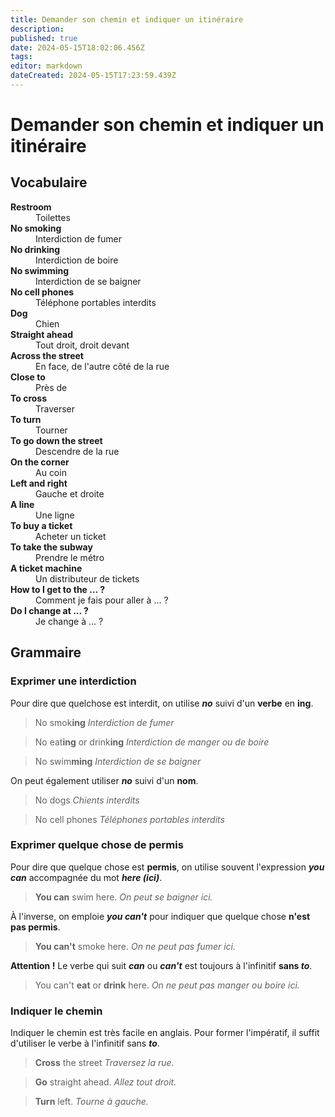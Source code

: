 ```yaml
---
title: Demander son chemin et indiquer un itinéraire
description: 
published: true
date: 2024-05-15T18:02:06.456Z
tags: 
editor: markdown
dateCreated: 2024-05-15T17:23:59.439Z
---
```


# Demander son chemin et indiquer un itinéraire

## Vocabulaire

<dl>
  <dt><strong>Restroom</strong></dt>
  <dd>Toilettes</dd>
  
  <dt><strong>No smoking</strong></dt>
  <dd>Interdiction de fumer</dd>
  
  <dt><strong>No drinking</strong></dt>
  <dd>Interdiction de boire</dd>
  
  <dt><strong>No swimming</strong></dt>
  <dd>Interdiction de se baigner</dd>
  
  <dt><strong>No cell phones</strong></dt>
  <dd>Téléphone portables interdits</dd>
  
  <dt><strong>Dog</strong></dt>
  <dd>Chien</dd>
  
  <dt><strong>Straight ahead</strong></dt>
  <dd>Tout droit, droit devant</dd>
  
  <dt><strong>Across the street</strong></dt>
  <dd>En face, de l'autre côté de la rue</dd>
  
  <dt><strong>Close to</strong></dt>
  <dd>Près de</dd>
  
  <dt><strong>To cross</strong></dt>
  <dd>Traverser</dd>
  
  <dt><strong>To turn</strong></dt>
  <dd>Tourner</dd>
  
  <dt><strong>To go down the street</strong></dt>
  <dd>Descendre de la rue</dd>
  
  <dt><strong>On the corner</strong></dt>
  <dd>Au coin</dd>
  
  <dt><strong>Left and right</strong></dt>
  <dd>Gauche et droite</dd>
  
  <dt><strong>A line</strong></dt>
  <dd>Une ligne</dd>
  
  <dt><strong>To buy a ticket</strong></dt>
  <dd>Acheter un ticket</dd>
  
  <dt><strong>To take the subway</strong></dt>
  <dd>Prendre le métro</dd>
  
  <dt><strong>A ticket machine</strong></dt>
  <dd>Un distributeur de tickets</dd>
  
  <dt><strong>How to I get to the ... ?</strong></dt>
  <dd>Comment je fais pour aller à ... ?</dd>
  
  <dt><strong>Do I change at ... ?</strong></dt>
  <dd>Je change à ... ?</dd>
  
  <dt><strong></strong></dt>
  <dd></dd>
  
  <dt><strong></strong></dt>
  <dd></dd>
  
  <dt><strong></strong></dt>
  <dd></dd>
  
  <dt><strong></strong></dt>
  <dd></dd>
  
  <dt><strong></strong></dt>
  <dd></dd>
  
  <dt><strong></strong></dt>
  <dd></dd>
  
  <dt><strong></strong></dt>
  <dd></dd>
  
  <dt><strong></strong></dt>
  <dd></dd>
  
  <dt><strong></strong></dt>
  <dd></dd>
  
  <dt><strong></strong></dt>
  <dd></dd>
  
  <dt><strong></strong></dt>
  <dd></dd>
  
  <dt><strong></strong></dt>
  <dd></dd>
  
  <dt><strong></strong></dt>
  <dd></dd>
  
  <dt><strong></strong></dt>
  <dd></dd>
  
  <dt><strong></strong></dt>
  <dd></dd>
  
  <dt><strong></strong></dt>
  <dd></dd>
  
  <dt><strong></strong></dt>
  <dd></dd>
  
  <dt><strong></strong></dt>
  <dd></dd>
  
  <dt><strong></strong></dt>
  <dd></dd>
  
  <dt><strong></strong></dt>
  <dd></dd>
  
  <dt><strong></strong></dt>
  <dd></dd>
  
  <dt><strong></strong></dt>
  <dd></dd>
  
  <dt><strong></strong></dt>
  <dd></dd>
  
  <dt><strong></strong></dt>
  <dd></dd>
  
  <dt><strong></strong></dt>
  <dd></dd>
  
  <dt><strong></strong></dt>
  <dd></dd>
  
  <dt><strong></strong></dt>
  <dd></dd>
  
  <dt><strong></strong></dt>
  <dd></dd>
  
  <dt><strong></strong></dt>
  <dd></dd>
  
  <dt><strong></strong></dt>
  <dd></dd>
  
  <dt><strong></strong></dt>
  <dd></dd>
  
  <dt><strong></strong></dt>
  <dd></dd>
  
  <dt><strong></strong></dt>
  <dd></dd>
  
  <dt><strong></strong></dt>
  <dd></dd>
  
  <dt><strong></strong></dt>
  <dd></dd>
  
  <dt><strong></strong></dt>
  <dd></dd>
</dl>

## Grammaire

### Exprimer une interdiction

Pour dire que quelchose est interdit, on utilise ***no*** suivi d'un **verbe** en **ing**.

> No smok**ing**
> *Interdiction de fumer*

> No eat**ing** or drink**ing**
> *Interdiction de manger ou de boire*

> No swim**ming**
> *Interdiction de se baigner*

On peut également utiliser ***no*** suivi d'un **nom**.

> No dogs
> *Chients interdits*

> No cell phones
> *Téléphones portables interdits*

### Exprimer quelque chose de permis

Pour dire que quelque chose est **permis**, on utilise souvent l'expression ***you can*** accompagnée du mot ***here (ici)***.

> **You can** swim here.
> *On peut se baigner ici.*

À l'inverse, on emploie ***you can't*** pour indiquer que quelque chose **n'est pas permis**.

> **You can't** smoke here.
> *On ne peut pas fumer ici.*

**Attention !** Le verbe qui suit ***can*** ou ***can't*** est toujours à l'infinitif **sans *to***.

> You can't **eat** or **drink** here.
> *On ne peut pas manger ou boire ici.*

### Indiquer le chemin

Indiquer le chemin est très facile en anglais. Pour former l'impératif, il suffit d'utiliser le verbe à l'infinitif sans ***to***.

> **Cross** the street
> *Traversez la rue.*

> **Go** straight ahead.
> *Allez tout droit.*

> **Turn** left.
> *Tourne à gauche.*